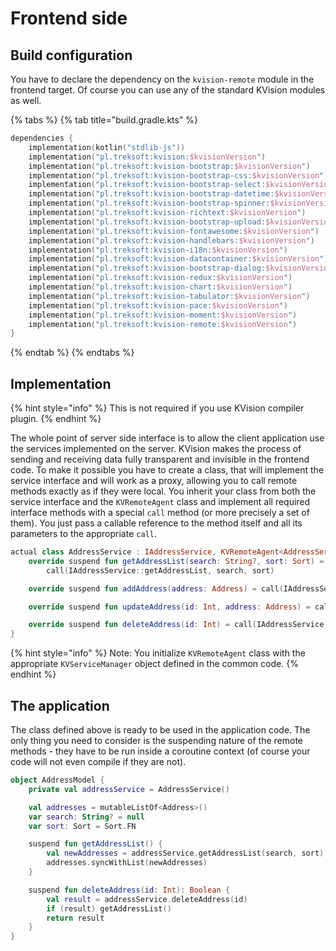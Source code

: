 # Frontend side

## Build configuration

You have to declare the dependency on the `kvision-remote`  module in the frontend target. Of course you can use any of the standard KVision modules as well.

{% tabs %}
{% tab title="build.gradle.kts" %}
```kotlin
dependencies {
    implementation(kotlin("stdlib-js"))
    implementation("pl.treksoft:kvision:$kvisionVersion")
    implementation("pl.treksoft:kvision-bootstrap:$kvisionVersion")
    implementation("pl.treksoft:kvision-bootstrap-css:$kvisionVersion")
    implementation("pl.treksoft:kvision-bootstrap-select:$kvisionVersion")
    implementation("pl.treksoft:kvision-bootstrap-datetime:$kvisionVersion")
    implementation("pl.treksoft:kvision-bootstrap-spinner:$kvisionVersion")
    implementation("pl.treksoft:kvision-richtext:$kvisionVersion")
    implementation("pl.treksoft:kvision-bootstrap-upload:$kvisionVersion")
    implementation("pl.treksoft:kvision-fontawesome:$kvisionVersion")
    implementation("pl.treksoft:kvision-handlebars:$kvisionVersion")
    implementation("pl.treksoft:kvision-i18n:$kvisionVersion")
    implementation("pl.treksoft:kvision-datacontainer:$kvisionVersion")
    implementation("pl.treksoft:kvision-bootstrap-dialog:$kvisionVersion")
    implementation("pl.treksoft:kvision-redux:$kvisionVersion")
    implementation("pl.treksoft:kvision-chart:$kvisionVersion")
    implementation("pl.treksoft:kvision-tabulator:$kvisionVersion")
    implementation("pl.treksoft:kvision-pace:$kvisionVersion")
    implementation("pl.treksoft:kvision-moment:$kvisionVersion")
    implementation("pl.treksoft:kvision-remote:$kvisionVersion")
}
```
{% endtab %}
{% endtabs %}

## Implementation

{% hint style="info" %}
This is not required if you use KVision compiler plugin.
{% endhint %}

The whole point of server side interface is to allow the client application use the services implemented on the server. KVision makes the process of sending and receiving data fully transparent and invisible in the frontend code. To make it possible you have to create a class, that will implement the service interface and will work as a proxy, allowing you to call remote methods exactly as if they were local. You inherit your class from both the service interface and the `KVRemoteAgent` class and implement all required interface methods with a special `call` method \(or more precisely a set of them\). You just pass a callable reference to the method itself and all its parameters to the appropriate `call`.  

```kotlin
actual class AddressService : IAddressService, KVRemoteAgent<AddressService>(AddressServiceManager) {
    override suspend fun getAddressList(search: String?, sort: Sort) =
        call(IAddressService::getAddressList, search, sort)

    override suspend fun addAddress(address: Address) = call(IAddressService::addAddress, address)

    override suspend fun updateAddress(id: Int, address: Address) = call(IAddressService::updateAddress, id, address)

    override suspend fun deleteAddress(id: Int) = call(IAddressService::deleteAddress, id)
}
```

{% hint style="info" %}
Note: You initialize `KVRemoteAgent` class with the appropriate `KVServiceManager` object defined in the common code.
{% endhint %}

## The application

The class defined above is ready to be used in the application code. The only thing you need to consider is  the suspending nature of the remote methods - they have to be run inside a coroutine context \(of course your code will not even compile if they are not\).

```kotlin
object AddressModel {
    private val addressService = AddressService()

    val addresses = mutableListOf<Address>()
    var search: String? = null
    var sort: Sort = Sort.FN

    suspend fun getAddressList() {
        val newAddresses = addressService.getAddressList(search, sort)
        addresses.syncWithList(newAddresses)
    }

    suspend fun deleteAddress(id: Int): Boolean {
        val result = addressService.deleteAddress(id)
        if (result) getAddressList()
        return result
    }
}   
```

 





